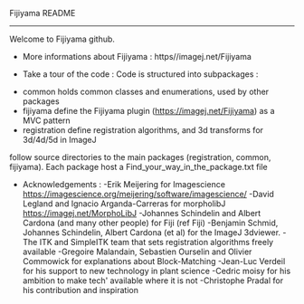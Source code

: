 Fijiyama README
*****************

Welcome to Fijiyama github.

* More informations about Fijiyama : 
https//imagej.net/Fijiyama


* Take a tour of the code :
Code is structured into subpackages :
- common holds common classes and enumerations, used by other packages
- fijiyama define the Fijiyama plugin (https://imagej.net/Fijiyama) as a MVC pattern
- registration define registration algorithms, and 3d transforms for 3d/4d/5d in ImageJ


follow source directories to the main packages (registration, common, fijiyama).
Each package host a Find_your_way_in_the_package.txt file

* Acknowledgements :
-Erik Meijering for Imagescience https://imagescience.org/meijering/software/imagescience/
-David Legland and Ignacio Arganda-Carreras for morpholibJ https://imagej.net/MorphoLibJ
-Johannes Schindelin and Albert Cardona (and many other people) for Fiji (ref Fiji)
-Benjamin Schmid, Johannes Schindelin, Albert Cardona (et al) for the ImageJ 3dviewer.
-The ITK and SimpleITK team that sets registration algorithms freely available
-Gregoire Malandain, Sebastien Ourselin and Olivier Commowick for explanations about Block-Matching 
-Jean-Luc Verdeil for his support to new technology in plant science
-Cedric moisy for his ambition to make tech' available where it is not
-Christophe Pradal for his contribution and inspiration

